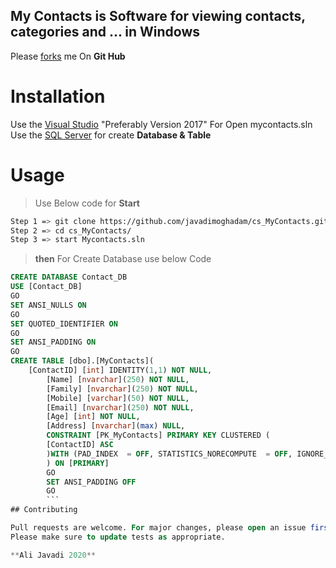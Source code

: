 ## My Contacts is  Software for viewing contacts, categories and ... in Windows 

Please [forks](github.com/javadimoghadam/cs_MyContacts) me On **Git Hub**

# Installation

Use the [Visual Studio](https://visualstudio.com) "Preferably Version 2017" For Open mycontacts.sln \
Use the [SQL Server](https://www.microsoft.com/en-us/sql-server/sql-server-downloads) for create **Database & Table**

# Usage

> Use Below code for **Start**

```bash
Step 1 => git clone https://github.com/javadimoghadam/cs_MyContacts.git
Step 2 => cd cs_MyContacts/
Step 3 => start Mycontacts.sln
```

> **then** For Create Database use below Code

```sql
CREATE DATABASE Contact_DB
USE [Contact_DB]
GO
SET ANSI_NULLS ON
GO
SET QUOTED_IDENTIFIER ON
GO
SET ANSI_PADDING ON
GO
CREATE TABLE [dbo].[MyContacts](
	[ContactID] [int] IDENTITY(1,1) NOT NULL,
		[Name] [nvarchar](250) NOT NULL,
		[Family] [nvarchar](250) NOT NULL,
		[Mobile] [varchar](50) NOT NULL,
		[Email] [nvarchar](250) NOT NULL,
		[Age] [int] NOT NULL,
		[Address] [nvarchar](max) NULL,
		CONSTRAINT [PK_MyContacts] PRIMARY KEY CLUSTERED (
		[ContactID] ASC
		)WITH (PAD_INDEX  = OFF, STATISTICS_NORECOMPUTE  = OFF, IGNORE_DUP_KEY = OFF, ALLOW_ROW_LOCKS  = ON, ALLOW_PAGE_LOCKS  = ON) ON [PRIMARY]
		) ON [PRIMARY]
		GO
		SET ANSI_PADDING OFF
		GO
		```
## Contributing

Pull requests are welcome. For major changes, please open an issue first to discuss what you would like to change.
Please make sure to update tests as appropriate.

**Ali Javadi 2020**

